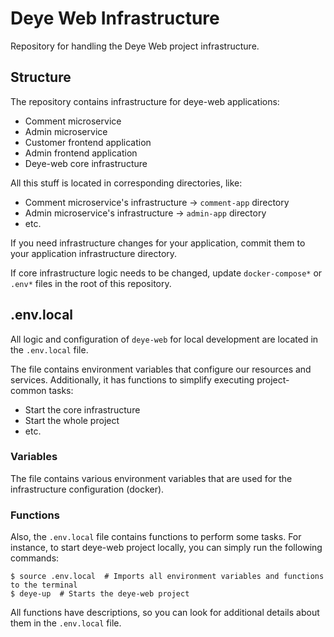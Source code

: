 # Deye Web Infrastructure

Repository for handling the Deye Web project infrastructure.

## Structure

The repository contains infrastructure for deye-web applications:
* Comment microservice
* Admin microservice
* Customer frontend application
* Admin frontend application
* Deye-web core infrastructure

All this stuff is located in corresponding directories, like:
* Comment microservice's infrastructure -> `comment-app` directory
* Admin microservice's infrastructure -> `admin-app` directory
* etc.

If you need infrastructure changes for your application, commit them to your application infrastructure directory.

If core infrastructure logic needs to be changed, update `docker-compose*` or `.env*` files in the root of this repository.


## .env.local

All logic and configuration of `deye-web` for local development are located in the `.env.local` file.

The file contains environment variables that configure our resources and services. Additionally, it has functions to 
simplify executing project-common tasks:
* Start the core infrastructure
* Start the whole project
* etc.

### Variables

The file contains various environment variables that are used for the infrastructure configuration (docker).

### Functions

Also, the `.env.local` file contains functions to perform some tasks. For instance, to start deye-web project locally, you can simply run the following commands:
```shell
$ source .env.local  # Imports all environment variables and functions to the terminal
$ deye-up  # Starts the deye-web project
```

All functions have descriptions, so you can look for additional details about them in the `.env.local` file.
